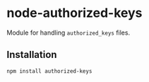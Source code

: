 # node-authorized-keys
Module for handling `authorized_keys` files.

## Installation

    npm install authorized-keys

